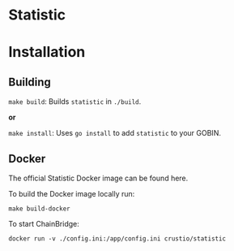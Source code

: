 # Statistic

# Installation

## Building

`make build`: Builds `statistic` in `./build`.

**or**

`make install`: Uses `go install` to add `statistic` to your GOBIN.

## Docker
The official Statistic Docker image can be found here.

To build the Docker image locally run:

```
make build-docker
```

To start ChainBridge:

``` 
docker run -v ./config.ini:/app/config.ini crustio/statistic
```

